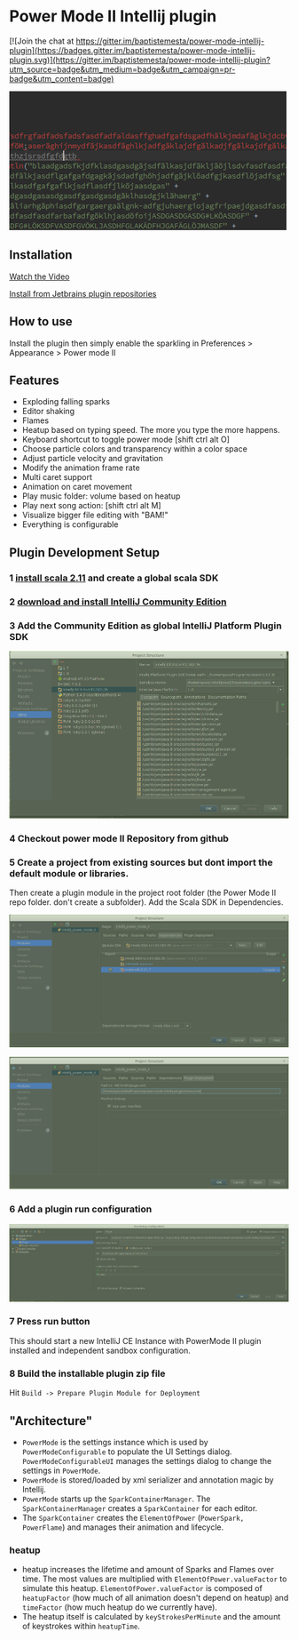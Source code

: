 Power Mode II Intellij plugin
======================

[![Join the chat at https://gitter.im/baptistemesta/power-mode-intellij-plugin](https://badges.gitter.im/baptistemesta/power-mode-intellij-plugin.svg)](https://gitter.im/baptistemesta/power-mode-intellij-plugin?utm_source=badge&utm_medium=badge&utm_campaign=pr-badge&utm_content=badge)



![Demo](/images/powerMode.gif)

Installation
--------------
[Watch the Video](https://www.youtube.com/watch?v=aIWs7YQ9aMs)

[Install from Jetbrains plugin repositories](https://plugins.jetbrains.com/plugin/8251)

How to use
---------

Install the plugin then simply enable the sparkling in Preferences > Appearance > Power mode II

## Features
<ul>
    <li>Exploding falling sparks</li>
    <li>Editor shaking</li>
    <li>Flames</li>
    <li>Heatup based on typing speed. The more you type the more happens.</li>
    <li>Keyboard shortcut to toggle power mode [shift ctrl alt O]</li>
    <li>Choose particle colors and transparency within a color space</li>
    <li>Adjust particle velocity and gravitation</li>
    <li>Modify the animation frame rate</li>
    <li>Multi caret support</li>
    <li>Animation on caret movement</li>
    <li>Play music folder: volume based on heatup</li>
    <li>Play next song action: [shift ctrl alt M]</li>
    <li>Visualize bigger file editing with "BAM!"</li>
    <li>Everything is configurable</li>
</ul>

## Plugin Development Setup 
### 1 [install scala 2.11](https://www.scala-lang.org/download/) and create a global scala SDK
### 2 [download and install IntelliJ Community Edition](https://www.jetbrains.com/idea/download/)
### 3 Add the Community Edition as global IntelliJ Platform Plugin SDK
 ![Add the Community Edition as IntelliJ Platform Plugin SDK](/images/sdk1.png)
### 4 Checkout power mode II Repository from github
### 5 Create a project from existing sources but dont import the default module or libraries.
 Then create a plugin module in the project root folder (the Power Mode II repo folder. don't create a subfolder).
 Add the Scala SDK in Dependencies.
 
![create a plugin project](/images/plugin1.png)           

![create a plugin project](/images/plugin2.png)

### 6 Add a plugin run configuration
![Add a plugin run configuration](/images/run1.png)
### 7 Press run button

This should start a new IntelliJ CE Instance with PowerMode II plugin installed and independent sandbox configuration. 
 
### 8 Build the installable plugin zip file
 Hit `Build -> Prepare Plugin Module for Deployment`
 
## "Architecture"

* `PowerMode` is the settings instance which is used by `PowerModeConfigurable` to populate the UI Settings dialog.
                   `PowerModeConfigurableUI` manages the settings dialog to change the settings in `PowerMode`.
*  `PowerMode` is stored/loaded by xml serializer and annotation magic by Intellij.  
*  `PowerMode` starts up the `SparkContainerManager`. The `SparkContainerManager` creates a `SparkContainer` for each editor.
* The `SparkContainer` creates the `ElementOfPower` (`PowerSpark, PowerFlame`) and manages their animation and lifecycle. 

### heatup

* heatup increases the lifetime and amount of Sparks and Flames over time. The most values are multiplied with `ElementOfPower.valueFactor` to simulate this heatup.
`ElementOfPower.valueFactor` is composed of `heatupFactor` (how much of all animation doesn't depend on heatup) and `timeFactor` (how much heatup do we currently have).
* The heatup itself is calculated by `keyStrokesPerMinute` and the amount of keystrokes within `heatupTime`.
